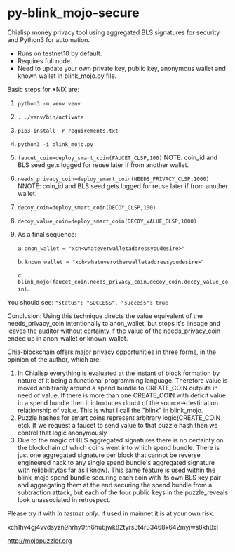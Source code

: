 # py-blink_mojo-secure
Chialisp money privacy tool using aggregated BLS signatures for security and Python3 for automation.

* Runs on testnet10 by default.
* Requires full node.
* Need to update your own private key, public key, anonymous wallet and known wallet in blink_mojo.py file.


Basic steps for *NIX are:
1. `python3 -m venv venv`
2. `. ./venv/bin/activate`
3. `pip3 install -r requirements.txt`
4. `python3 -i blink_mojo.py`
5. `faucet_coin=deploy_smart_coin(FAUCET_CLSP,100)` NOTE: coin_id and BLS seed gets logged for reuse later if from another wallet.
6. `needs_privacy_coin=deploy_smart_coin(NEEDS_PRIVACY_CLSP,1000)` NNOTE: coin_id and BLS seed gets logged for reuse later if from another wallet.
7. `decoy_coin=deploy_smart_coin(DECOY_CLSP,100)`
8. `decoy_value_coin=deploy_smart_coin(DECOY_VALUE_CLSP,1000)`
9. As a final sequence:

   a. `anon_wallet = "xch<whateverwalletaddressyoudesire>"`
   
   b. `known_wallet = "xch<whateverotherwalletaddressyoudesire>"`
   
   c. `blink_mojo(faucet_coin,needs_privacy_coin,decoy_coin,decoy_value_coin)`.
   
   
You should see:
`"status": "SUCCESS",
 "success": true`
 
Conclusion: Using this technique directs the value equivalent of the needs_privacy_coin intentionally to anon_wallet, but stops it's lineage and leaves the auditor without certainty if the value of the needs_privacy_coin ended up in anon_wallet or known_wallet. 

Chia-blockchain offers major privacy opportunities in three forms, in the opinion of the author, which are:
1) In Chialisp everything is evaluated at the instant of block formation by nature of it being a functional programming language. Therefore value is moved aribitrarily around a spend bundle to CREATE_COIN outputs in need of value. If there is more than one CREATE_COIN with deficit value in a spend bundle then it introduces doubt of the source->destination relationship of value. This is what I call the "blink" in blink_mojo.
2) Puzzle hashes for smart coins represent arbitrary logic(CREATE_COIN etc). If we request a faucet to send value to that puzzle hash then we control that logic anonymously
4) Due to the magic of BLS aggregated signatures there is no certainty on the blockchain of which coins went into which spend bundle. There is just one aggregated signature per block that cannot be reverse engineered nack to any single spend bundle's aggregated signature with reliability(as far as I know). This same feature is used within the blink_mojo spend bundle securing each coin with its own BLS key pair and aggregating them at the end securing the spend bundle from a subtraction attack, but each of the four public keys in the puzzle_reveals look unassociated in retrospect.  

Please try it with _in testnet only_. If used in mainnet it is at your own risk.

xch1hv4gj4vvdsyzn9hrhy9tn6hu6jwk82tyrs3t4r33468x642myjws8kh8xl

http://mojopuzzler.org
